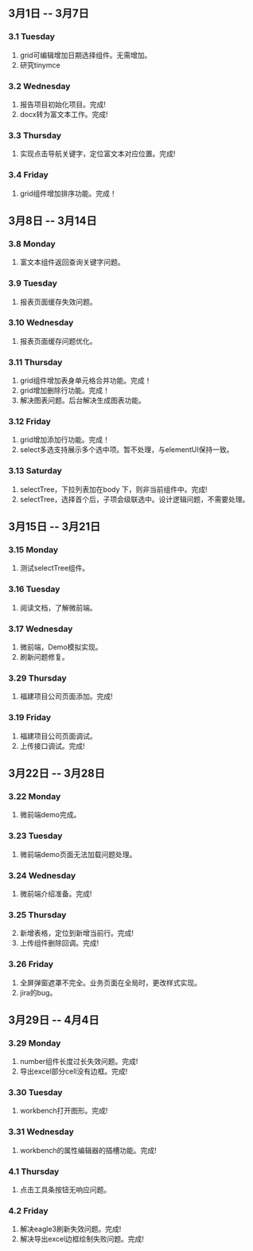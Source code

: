 ## 3月1日 -- 3月7日

### 3.1 Tuesday
1. grid可编辑增加日期选择组件。无需增加。
2. 研究tinymce

### 3.2 Wednesday
1. 报告项目初始化项目。完成!
2. docx转为富文本工作。完成!

### 3.3 Thursday
1. 实现点击导航关键字，定位富文本对应位置。完成!

### 3.4 Friday
1. grid组件增加排序功能。完成！

## 3月8日 -- 3月14日

### 3.8 Monday
1. 富文本组件返回查询关键字问题。

### 3.9 Tuesday
1. 报表页面缓存失效问题。

### 3.10 Wednesday
1. 报表页面缓存问题优化。

### 3.11 Thursday
1. grid组件增加表身单元格合并功能。完成！
2. grid增加删除行功能。完成！
3. 解决图表问题。后台解决生成图表功能。

### 3.12 Friday
1. grid增加添加行功能。完成！
2. select多选支持展示多个选中项。暂不处理，与elementUI保持一致。

### 3.13 Saturday
1. selectTree，下拉列表加在body	下，则非当前组件中。完成!
2. selectTree，选择首个后，子项会级联选中。设计逻辑问题，不需要处理。

## 3月15日 -- 3月21日

### 3.15 Monday
1. 测试selectTree组件。

### 3.16 Tuesday
1. 阅读文档，了解微前端。

### 3.17 Wednesday
1. 微前端，Demo模拟实现。
2. 刷新问题修复。

### 3.29 Thursday
1. 福建项目公司页面添加。完成!

### 3.19 Friday
1. 福建项目公司页面调试。
2. 上传接口调试。完成!


## 3月22日 -- 3月28日

### 3.22 Monday
1. 微前端demo完成。

### 3.23 Tuesday
1. 微前端demo页面无法加载问题处理。

### 3.24 Wednesday
1. 微前端介绍准备。完成!

### 3.25 Thursday
2. 新增表格，定位到新增当前行。完成!
3. 上传组件删除回调。完成!

### 3.26 Friday
1. 全屏弹窗遮罩不完全。业务页面在全局时，更改样式实现。
2. jira的bug。

## 3月29日 -- 4月4日

### 3.29 Monday
1. number组件长度过长失效问题。完成!
2. 导出excel部分cell没有边框。完成!

### 3.30 Tuesday
1. workbench打开图形。完成!

### 3.31 Wednesday
1. workbench的属性编辑器的插槽功能。完成!

### 4.1 Thursday
1. 点击工具条按钮无响应问题。

### 4.2 Friday
1. 解决eagle3刷新失效问题。完成!
2. 解决导出excel边框绘制失败问题。完成!
